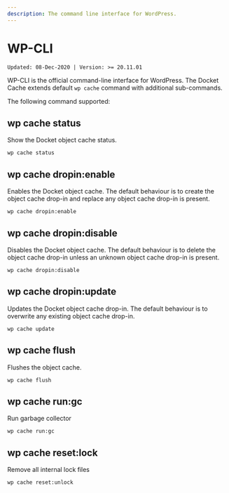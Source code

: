```yaml
---
description: The command line interface for WordPress.
---
```


# WP-CLI

`Updated: 08-Dec-2020 | Version: >= 20.11.01`

WP-CLI is the official command-line interface for WordPress. The Docket Cache extends default `wp cache` command with additional sub-commands.

The following command supported:

## wp cache status

Show the Docket object cache status.

```text
wp cache status
```

## wp cache dropin:enable

Enables the Docket object cache. The default behaviour is to create the object cache drop-in and replace any object cache drop-in is present.

```text
wp cache dropin:enable
```

## wp cache dropin:disable

Disables the Docket object cache. The default behaviour is to delete the object cache drop-in unless an unknown object cache drop-in is present.

```text
wp cache dropin:disable
```

## wp cache dropin:update

Updates the Docket object cache drop-in. The default behaviour is to overwrite any existing object cache drop-in.

```text
wp cache update
```

## wp cache flush

Flushes the object cache.

```text
wp cache flush
```

## wp cache run:gc

Run garbage collector

```text
wp cache run:gc
```

## wp cache reset:lock

Remove all internal lock files

```text
wp cache reset:unlock
```



